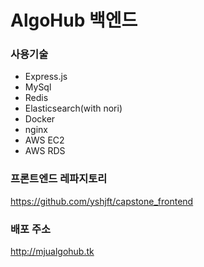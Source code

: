 # AlgoHub 백엔드

### 사용기술
* Express.js
* MySql
* Redis
* Elasticsearch(with nori)
* Docker
* nginx 
* AWS EC2
* AWS RDS


### 프론트엔드 레파지토리
https://github.com/yshjft/capstone_frontend

### 배포 주소
http://mjualgohub.tk
